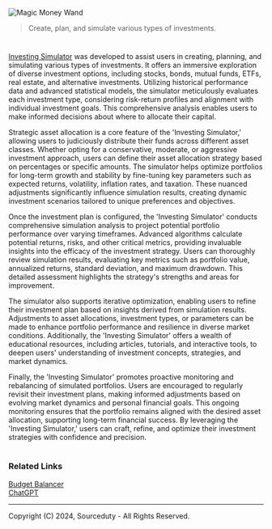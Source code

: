 ![Magic Money Wand](https://github.com/sourceduty/Investing_Simulator/assets/123030236/eea1b496-c452-4bd7-95c9-7b3c881aab17)

> Create, plan, and simulate various types of investments.

#

[Investing Simulator](https://chatgpt.com/g/g-6R6ZAP8yh-investing-simulator) was developed to assist users in creating, planning, and simulating various types of investments. It offers an immersive exploration of diverse investment options, including stocks, bonds, mutual funds, ETFs, real estate, and alternative investments. Utilizing historical performance data and advanced statistical models, the simulator meticulously evaluates each investment type, considering risk-return profiles and alignment with individual investment goals. This comprehensive analysis enables users to make informed decisions about where to allocate their capital.

Strategic asset allocation is a core feature of the 'Investing Simulator,' allowing users to judiciously distribute their funds across different asset classes. Whether opting for a conservative, moderate, or aggressive investment approach, users can define their asset allocation strategy based on percentages or specific amounts. The simulator helps optimize portfolios for long-term growth and stability by fine-tuning key parameters such as expected returns, volatility, inflation rates, and taxation. These nuanced adjustments significantly influence simulation results, creating dynamic investment scenarios tailored to unique preferences and objectives.

Once the investment plan is configured, the 'Investing Simulator' conducts comprehensive simulation analysis to project potential portfolio performance over varying timeframes. Advanced algorithms calculate potential returns, risks, and other critical metrics, providing invaluable insights into the efficacy of the investment strategy. Users can thoroughly review simulation results, evaluating key metrics such as portfolio value, annualized returns, standard deviation, and maximum drawdown. This detailed assessment highlights the strategy's strengths and areas for improvement.

The simulator also supports iterative optimization, enabling users to refine their investment plan based on insights derived from simulation results. Adjustments to asset allocations, investment types, or parameters can be made to enhance portfolio performance and resilience in diverse market conditions. Additionally, the 'Investing Simulator' offers a wealth of educational resources, including articles, tutorials, and interactive tools, to deepen users' understanding of investment concepts, strategies, and market dynamics.

Finally, the 'Investing Simulator' promotes proactive monitoring and rebalancing of simulated portfolios. Users are encouraged to regularly revisit their investment plans, making informed adjustments based on evolving market dynamics and personal financial goals. This ongoing monitoring ensures that the portfolio remains aligned with the desired asset allocation, supporting long-term financial success. By leveraging the 'Investing Simulator,' users can craft, refine, and optimize their investment strategies with confidence and precision.

#
### Related Links

[Budget Balancer](https://chat.openai.com/g/g-XdccpkhI1-budget-balancer)
<br>
[ChatGPT](https://github.com/sourceduty/ChatGPT)

***
Copyright (C) 2024, Sourceduty - All Rights Reserved.
